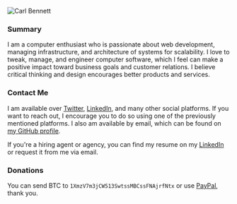 ![Carl Bennett](https://s.gravatar.com/avatar/eccce39b148a7944aa80e57db8028351?s=150)

### Summary
I am a computer enthusiast who is passionate about web development, managing infrastructure, and architecture of systems for scalability. I love to tweak, manage, and engineer computer software, which I feel can make a positive impact toward business goals and customer relations. I believe critical thinking and design encourages better products and services.

### Contact Me
I am available over [Twitter](https://twitter.com/carllbennett), [LinkedIn](https://linkedin.com/in/carllbennett), and many other social platforms. If you want to reach out, I encourage you to do so using one of the previously mentioned platforms. I also am available by email, which can be found on [my GitHub profile](https://github.com/carlbennett).

If you're a hiring agent or agency, you can find my resume on my [LinkedIn](https://linkedin.com/in/carllbennett) or request it from me via email.

### Donations
You can send BTC to `1XmzV7m3jCW513SwtssMBCssFNAjrfNtx` or use [PayPal](https://paypal.me/carlbennett), thank you.
